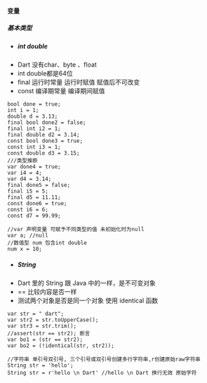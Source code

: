 #### 变量
##### 基本类型
- ##### int double
- Dart 没有char、byte 、float 
- int double都是64位
- final 运行时常量 运行时赋值 赋值后不可改变
- const 编译期常量 编译期间赋值
```
bool done = true;
int i = 1;
double d = 3.13;
final bool done2 = false;
final int i2 = 1;
final double d2 = 3.14;
const bool done3 = true;
const int i3 = 1;
const double d3 = 3.15;
///类型推断
var done4 = true;
var i4 = 4;
var d4 = 3.14;
final done5 = false;
final i5 = 5;
final d5 = 11.11;
const done6 = true;
const i6 = 6;
const d7 = 99.99;

//var 声明变量 可赋予不同类型的值 未初始化时为null
var a; //null
//数值型 num 包含int double
num x = 10;
```
- ##### String
- Dart 里的 String 跟 Java 中的一样，是不可变对象
- == 比较内容是否一样
- 测试两个对象是否是同一个对象 使用 identical 函数
``` 
var str = " dart";
var str2 = str.toUpperCase();
var str3 = str.trim();
//assert(str == str2); 断言
var bo1 = (str == str2);
var bo2 = (!identical(str, str2));

//字符串 单引号双引号, 三个引号或双引号创建多行字符串,r创建原始raw字符串
String str = 'hello';
String str = r'hello \n Dart' //hello \n Dart 换行无效 原始字符
```
